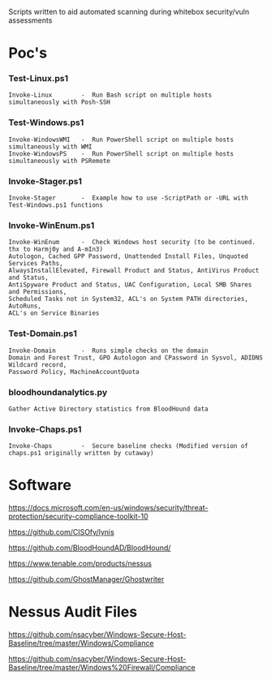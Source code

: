 Scripts written to aid automated scanning during whitebox security/vuln assessments

# Poc's
### Test-Linux.ps1
	Invoke-Linux		-  Run Bash script on multiple hosts simultaneously with Posh-SSH
### Test-Windows.ps1
	Invoke-WindowsWMI	-  Run PowerShell script on multiple hosts simultaneously with WMI
	Invoke-WindowsPS	-  Run PowerShell script on multiple hosts simultaneously with PSRemote
### Invoke-Stager.ps1
	Invoke-Stager		-  Example how to use -ScriptPath or -URL with Test-Windows.ps1 functions
### Invoke-WinEnum.ps1
	Invoke-WinEnum		-  Check Windows host security (to be continued. thx to Harmj0y and A-mIn3)
	Autologon, Cached GPP Password, Unattended Install Files, Unquoted Services Paths,
	AlwaysInstallElevated, Firewall Product and Status, AntiVirus Product and Status, 
	AntiSpyware Product and Status, UAC Configuration, Local SMB Shares and Permissions, 
	Scheduled Tasks not in System32, ACL's on System PATH directories, AutoRuns,
	ACL's on Service Binaries
### Test-Domain.ps1
	Invoke-Domain		-  Runs simple checks on the domain
	Domain and Forest Trust, GPO Autologon and CPassword in Sysvol, ADIDNS Wildcard record,
	Password Policy, MachineAccountQuota
### bloodhoundanalytics.py
	Gather Active Directory statistics from BloodHound data
### Invoke-Chaps.ps1
	Invoke-Chaps		-  Secure baseline checks (Modified version of chaps.ps1 originally written by cutaway)

# Software

https://docs.microsoft.com/en-us/windows/security/threat-protection/security-compliance-toolkit-10

https://github.com/CISOfy/lynis

https://github.com/BloodHoundAD/BloodHound/

https://www.tenable.com/products/nessus

https://github.com/GhostManager/Ghostwriter

# Nessus Audit Files
https://github.com/nsacyber/Windows-Secure-Host-Baseline/tree/master/Windows/Compliance

https://github.com/nsacyber/Windows-Secure-Host-Baseline/tree/master/Windows%20Firewall/Compliance
